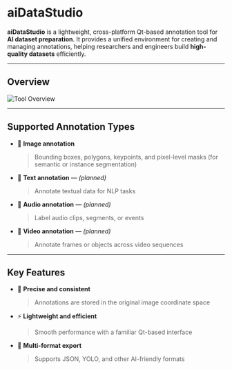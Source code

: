 # aiDataStudio

**aiDataStudio** is a lightweight, cross-platform Qt-based annotation tool for **AI dataset preparation**. It provides a unified environment for creating and managing annotations, helping researchers and engineers build **high-quality datasets** efficiently.

---

## Overview

![Tool Overview](docs/overview.gif)

---

## Supported Annotation Types

- 🎴 **Image annotation**
  > Bounding boxes, polygons, keypoints, and pixel-level masks (for semantic or instance segmentation)

- 📄 **Text annotation** — *(planned)*
  > Annotate textual data for NLP tasks

- 🎵 **Audio annotation** — *(planned)*
  > Label audio clips, segments, or events

- 🎥 **Video annotation** — *(planned)*
  > Annotate frames or objects across video sequences

---

## Key Features

- 🎯 **Precise and consistent**
  > Annotations are stored in the original image coordinate space

- ⚡ **Lightweight and efficient**
  > Smooth performance with a familiar Qt-based interface

- 🔄 **Multi-format export**
  > Supports JSON, YOLO, and other AI-friendly formats
